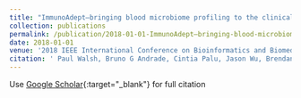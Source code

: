 ```yaml
---
title: "ImmunoAdept–bringing blood microbiome profiling to the clinical practice."
collection: publications
permalink: /publication/2018-01-01-ImmunoAdept–bringing-blood-microbiome-profiling-to-the-clinical-practice
date: 2018-01-01
venue: '2018 IEEE International Conference on Bioinformatics and Biomedicine'
citation: ' Paul Walsh, Bruno G Andrade, Cintia Palu, Jason Wu, Brendan Lawlor, Brian Kelly, Matthias Hemmje, Michael Kramer, &quot;ImmunoAdept–bringing blood microbiome profiling to the clinical practice..&quot; 2018 IEEE International Conference on Bioinformatics and Biomedicine, 2018.'
---
```

Use [Google Scholar](https://scholar.google.com/scholar?hl=pt-BR&as_sdt=0%2C5&q=ImmunoAdept%E2%80%93bringing+blood+microbiome+profiling+to+the+clinical+practice.&btnG=){:target="_blank"} for full citation 
